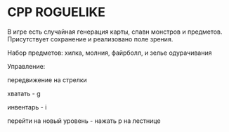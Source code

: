 
# CPP ROGUELIKE

В игре есть случайная генерация карты, спавн монстров и предметов.
Присутствует сохранение и реализовано поле зрения.

Набор предметов: хилка, молния, файрболл, и зелье одурачивания

Управление: 

передвижение на стрелки

хватать - g

инвентарь - i

перейти на новый уровень - нажать p на лестнице





